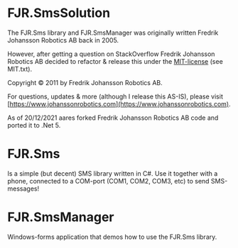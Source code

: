 # FJR.SmsSolution
The FJR.Sms library and FJR.SmsManager was originally written Fredrik Johansson Robotics AB back in 2005. 

However, after getting a question on StackOverflow Fredrik Johansson Robotics AB decided to refactor & release this under the [MIT-license](https://opensource.org/licenses/MIT) (see MIT.txt). 

Copyright © 2011 by Fredrik Johansson Robotics AB. 

For questions, updates & more (although I release this AS-IS), please visit [https://www.johanssonrobotics.com](https://www.johanssonrobotics.com).

As of 20/12/2021 aares forked Fredrik Johansson Robotics AB code and ported it to .Net 5.

# FJR.Sms 
Is a simple (but decent) SMS library written in C#. Use it together with a phone, connected to a COM-port (COM1, COM2, COM3, etc) to send SMS-messages!

# FJR.SmsManager
Windows-forms application that demos how to use the FJR.Sms library.


